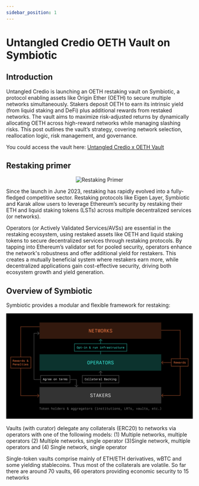 ```yaml
---
sidebar_position: 1
---
```


# Untangled Credio OETH Vault on Symbiotic

## Introduction
Untangled Credio is launching an OETH restaking vault on Symbiotic, a protocol enabling assets like Origin Ether (OETH) to secure multiple networks simultaneously. Stakers deposit OETH to earn its intrinsic yield (from liquid staking and DeFi) plus additional rewards from restaked networks. The vault aims to maximize risk-adjusted returns by dynamically allocating OETH across high-reward networks while managing slashing risks. This post outlines the vault’s strategy, covering network selection, reallocation logic, risk management, and governance.

You could access the vault here:  [Untangled Credio x OETH Vault](https://app.symbiotic.fi/vault/0x7B79de0cE3Fb365AAe05DFb99c26d3Da7ee85c8b) 
 
## Restaking primer
<p align="center">
  <img src={require("../img/Restaking-primer.png").default} alt="Restaking Primer" width="800"/>
</p>

Since the launch in June 2023, restaking has rapidly evolved into a fully-fledged competitive sector. Restaking protocols like Eigen Layer, Symbiotic and Karak allow users to leverage Ethereum’s security by restaking their ETH and liquid staking tokens (LSTs) across multiple decentralized services (or networks).


Operators (or Actively Validated Services/AVSs) are essential in the restaking ecosystem, using restaked assets like OETH and liquid staking tokens to secure decentralized services through restaking protocols. By tapping into Ethereum’s validator set for pooled security, operators enhance the network's robustness and offer additional yield for restakers. This creates a mutually beneficial system where restakers earn more, while decentralized applications gain cost-effective security, driving both ecosystem growth and yield generation.

## Overview of Symbiotic
Symbiotic provides a modular and flexible framework for restaking:

![Symbiotic Restaking](../img/Group-1171274996.svg)

Vaults (with curator) delegate any collaterals (ERC20) to networks via operators with one of the following models: 
(1) Multiple networks, multiple operators 
(2) Multiple networks, single operator 
(3)Single network, multiple operators and 
(4) Single network, single operator

Single-token vaults comprise mainly of ETH/ETH derivatives, wBTC and some yielding stablecoins. Thus most of the collaterals are volatile.
So far there are around 70 vaults, 66 operators providing economic security to 15 networks
